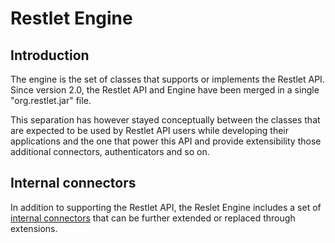 # Restlet Engine

## Introduction

The engine is the set of classes that supports or implements the Restlet
API. Since version 2.0, the Restlet API and Engine have been merged in a
single "org.restlet.jar" file.

This separation has however stayed conceptually between the classes that
are expected to be used by Restlet API users while developing their
applications and the one that power this API and provide extensibility
those additional connectors, authenticators and so on.

## Internal connectors

In addition to supporting the Restlet API, the Reslet Engine includes a set
of [internal connectors](internal-connectors/index.md) that can be further extended or replaced through
extensions.
